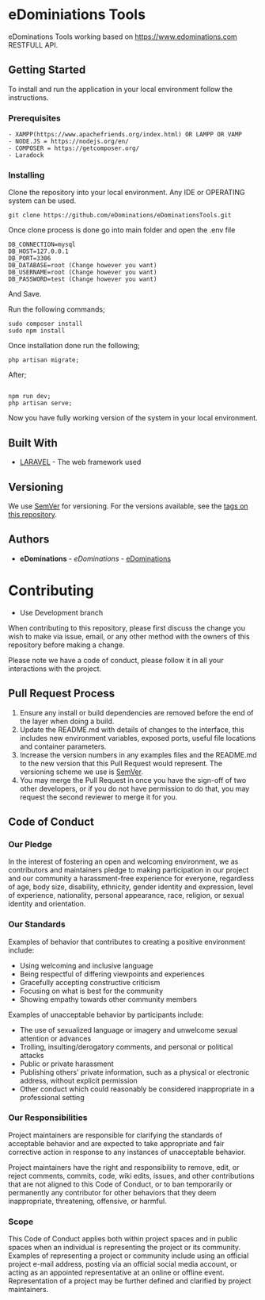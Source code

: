 # eDominiations Tools

eDominations Tools working based on https://www.edominations.com RESTFULL API. 

## Getting Started

To install and run the application in your local environment follow the instructions.

### Prerequisites

```
- XAMPP(https://www.apachefriends.org/index.html) OR LAMPP OR VAMP 
- NODE.JS = https://nodejs.org/en/
- COMPOSER = https://getcomposer.org/
- Laradock
```

### Installing

Clone the repository into your local environment. Any IDE or OPERATING system can be used.

```
git clone https://github.com/eDominations/eDominationsTools.git
```
Once clone process is done go into main folder and open the .env file
```
DB_CONNECTION=mysql
DB_HOST=127.0.0.1
DB_PORT=3306
DB_DATABASE=root (Change however you want)
DB_USERNAME=root (Change however you want)
DB_PASSWORD=test (Change however you want)

```
And Save.

Run the following commands;

```
sudo composer install
sudo npm install
````

Once installation done run the following;

````
php artisan migrate;
````

After; 
````

npm run dev;
php artisan serve;
````

Now you have fully working version of the system in your local environment. 


## Built With

* [LARAVEL](https://laravel.com) - The web framework used

## Versioning

We use [SemVer](http://semver.org/) for versioning. For the versions available, see the [tags on this repository](https://github.com/your/project/tags). 

## Authors

* **eDominations** - *eDominations* - [eDominations](https://edominations.com)

# Contributing
- Use Development branch

When contributing to this repository, please first discuss the change you wish to make via issue,
email, or any other method with the owners of this repository before making a change. 

Please note we have a code of conduct, please follow it in all your interactions with the project.
## Pull Request Process

1. Ensure any install or build dependencies are removed before the end of the layer when doing a 
   build.
2. Update the README.md with details of changes to the interface, this includes new environment 
   variables, exposed ports, useful file locations and container parameters.
3. Increase the version numbers in any examples files and the README.md to the new version that this
   Pull Request would represent. The versioning scheme we use is [SemVer](http://semver.org/).
4. You may merge the Pull Request in once you have the sign-off of two other developers, or if you 
   do not have permission to do that, you may request the second reviewer to merge it for you.
## Code of Conduct

### Our Pledge

In the interest of fostering an open and welcoming environment, we as
contributors and maintainers pledge to making participation in our project and
our community a harassment-free experience for everyone, regardless of age, body
size, disability, ethnicity, gender identity and expression, level of experience,
nationality, personal appearance, race, religion, or sexual identity and
orientation.

### Our Standards

Examples of behavior that contributes to creating a positive environment
include:

* Using welcoming and inclusive language
* Being respectful of differing viewpoints and experiences
* Gracefully accepting constructive criticism
* Focusing on what is best for the community
* Showing empathy towards other community members

Examples of unacceptable behavior by participants include:

* The use of sexualized language or imagery and unwelcome sexual attention or
advances
* Trolling, insulting/derogatory comments, and personal or political attacks
* Public or private harassment
* Publishing others' private information, such as a physical or electronic
  address, without explicit permission
* Other conduct which could reasonably be considered inappropriate in a
  professional setting

### Our Responsibilities

Project maintainers are responsible for clarifying the standards of acceptable
behavior and are expected to take appropriate and fair corrective action in
response to any instances of unacceptable behavior.

Project maintainers have the right and responsibility to remove, edit, or
reject comments, commits, code, wiki edits, issues, and other contributions
that are not aligned to this Code of Conduct, or to ban temporarily or
permanently any contributor for other behaviors that they deem inappropriate,
threatening, offensive, or harmful.

### Scope

This Code of Conduct applies both within project spaces and in public spaces
when an individual is representing the project or its community. Examples of
representing a project or community include using an official project e-mail
address, posting via an official social media account, or acting as an appointed
representative at an online or offline event. Representation of a project may be
further defined and clarified by project maintainers.
